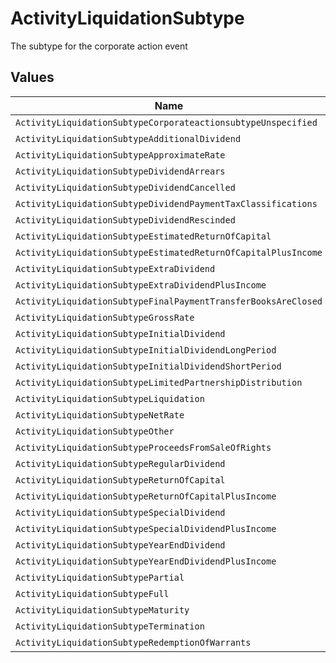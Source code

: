 # ActivityLiquidationSubtype

The subtype for the corporate action event


## Values

| Name                                                           | Value                                                          |
| -------------------------------------------------------------- | -------------------------------------------------------------- |
| `ActivityLiquidationSubtypeCorporateactionsubtypeUnspecified`  | CORPORATEACTIONSUBTYPE_UNSPECIFIED                             |
| `ActivityLiquidationSubtypeAdditionalDividend`                 | ADDITIONAL_DIVIDEND                                            |
| `ActivityLiquidationSubtypeApproximateRate`                    | APPROXIMATE_RATE                                               |
| `ActivityLiquidationSubtypeDividendArrears`                    | DIVIDEND_ARREARS                                               |
| `ActivityLiquidationSubtypeDividendCancelled`                  | DIVIDEND_CANCELLED                                             |
| `ActivityLiquidationSubtypeDividendPaymentTaxClassifications`  | DIVIDEND_PAYMENT_TAX_CLASSIFICATIONS                           |
| `ActivityLiquidationSubtypeDividendRescinded`                  | DIVIDEND_RESCINDED                                             |
| `ActivityLiquidationSubtypeEstimatedReturnOfCapital`           | ESTIMATED_RETURN_OF_CAPITAL                                    |
| `ActivityLiquidationSubtypeEstimatedReturnOfCapitalPlusIncome` | ESTIMATED_RETURN_OF_CAPITAL_PLUS_INCOME                        |
| `ActivityLiquidationSubtypeExtraDividend`                      | EXTRA_DIVIDEND                                                 |
| `ActivityLiquidationSubtypeExtraDividendPlusIncome`            | EXTRA_DIVIDEND_PLUS_INCOME                                     |
| `ActivityLiquidationSubtypeFinalPaymentTransferBooksAreClosed` | FINAL_PAYMENT_TRANSFER_BOOKS_ARE_CLOSED                        |
| `ActivityLiquidationSubtypeGrossRate`                          | GROSS_RATE                                                     |
| `ActivityLiquidationSubtypeInitialDividend`                    | INITIAL_DIVIDEND                                               |
| `ActivityLiquidationSubtypeInitialDividendLongPeriod`          | INITIAL_DIVIDEND_LONG_PERIOD                                   |
| `ActivityLiquidationSubtypeInitialDividendShortPeriod`         | INITIAL_DIVIDEND_SHORT_PERIOD                                  |
| `ActivityLiquidationSubtypeLimitedPartnershipDistribution`     | LIMITED_PARTNERSHIP_DISTRIBUTION                               |
| `ActivityLiquidationSubtypeLiquidation`                        | LIQUIDATION                                                    |
| `ActivityLiquidationSubtypeNetRate`                            | NET_RATE                                                       |
| `ActivityLiquidationSubtypeOther`                              | OTHER                                                          |
| `ActivityLiquidationSubtypeProceedsFromSaleOfRights`           | PROCEEDS_FROM_SALE_OF_RIGHTS                                   |
| `ActivityLiquidationSubtypeRegularDividend`                    | REGULAR_DIVIDEND                                               |
| `ActivityLiquidationSubtypeReturnOfCapital`                    | RETURN_OF_CAPITAL                                              |
| `ActivityLiquidationSubtypeReturnOfCapitalPlusIncome`          | RETURN_OF_CAPITAL_PLUS_INCOME                                  |
| `ActivityLiquidationSubtypeSpecialDividend`                    | SPECIAL_DIVIDEND                                               |
| `ActivityLiquidationSubtypeSpecialDividendPlusIncome`          | SPECIAL_DIVIDEND_PLUS_INCOME                                   |
| `ActivityLiquidationSubtypeYearEndDividend`                    | YEAR_END_DIVIDEND                                              |
| `ActivityLiquidationSubtypeYearEndDividendPlusIncome`          | YEAR_END_DIVIDEND_PLUS_INCOME                                  |
| `ActivityLiquidationSubtypePartial`                            | PARTIAL                                                        |
| `ActivityLiquidationSubtypeFull`                               | FULL                                                           |
| `ActivityLiquidationSubtypeMaturity`                           | MATURITY                                                       |
| `ActivityLiquidationSubtypeTermination`                        | TERMINATION                                                    |
| `ActivityLiquidationSubtypeRedemptionOfWarrants`               | REDEMPTION_OF_WARRANTS                                         |